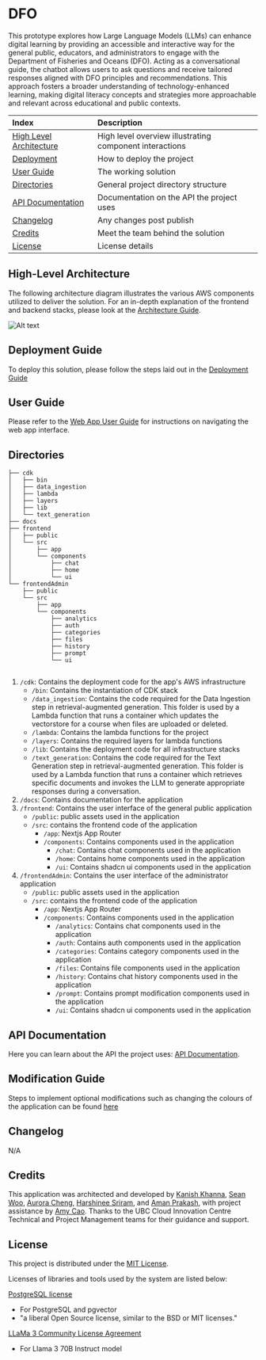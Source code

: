 # DFO

This prototype explores how Large Language Models (LLMs) can enhance digital learning by providing an accessible and interactive way for the general public, educators, and administrators to engage with the Department of Fisheries and Oceans (DFO). Acting as a conversational guide, the chatbot allows users to ask questions and receive tailored responses aligned with DFO principles and recommendations. This approach fosters a broader understanding of technology-enhanced learning, making digital literacy concepts and strategies more approachable and relevant across educational and public contexts.



| Index                                               | Description                                             |
| :-------------------------------------------------- | :------------------------------------------------------ |
| [High Level Architecture](#high-level-architecture) | High level overview illustrating component interactions |
| [Deployment](#deployment-guide)                     | How to deploy the project                               |
| [User Guide](#user-guide)                           | The working solution                                    |
| [Directories](#directories)                         | General project directory structure                     |
| [API Documentation](#api-documentation)             | Documentation on the API the project uses               |
| [Changelog](#changelog)                             | Any changes post publish                                |
| [Credits](#credits)                                 | Meet the team behind the solution                       |
| [License](#license)                                 | License details                                         |

## High-Level Architecture

The following architecture diagram illustrates the various AWS components utilized to deliver the solution. For an in-depth explanation of the frontend and backend stacks, please look at the [Architecture Guide](docs/architectureDeepDive.md).

![Alt text](docs/images/architecture.png)

## Deployment Guide

To deploy this solution, please follow the steps laid out in the [Deployment Guide](./docs/deploymentGuide.md)

## User Guide

Please refer to the [Web App User Guide](./docs/userGuide.md) for instructions on navigating the web app interface.

## Directories

```
├── cdk
│   ├── bin
│   ├── data_ingestion
│   ├── lambda
│   ├── layers
│   ├── lib
│   └── text_generation
├── docs
├── frontend
│   ├── public
│   └── src
│       ├── app
│       └── components
│           ├── chat
│           ├── home
│           └── ui
└── frontendAdmin
    ├── public
    └── src
        ├── app
        └── components
            ├── analytics
            ├── auth
            ├── categories
            ├── files
            ├── history
            ├── prompt
            └── ui


```

1. `/cdk`: Contains the deployment code for the app's AWS infrastructure
   - `/bin`: Contains the instantiation of CDK stack
   - `/data_ingestion`: Contains the code required for the Data Ingestion step in retrieval-augmented generation. This folder is used by a Lambda function that runs a container which updates the vectorstore for a course when files are uploaded or deleted.
   - `/lambda`: Contains the lambda functions for the project
   - `/layers`: Contains the required layers for lambda functions
   - `/lib`: Contains the deployment code for all infrastructure stacks
   - `/text_generation`: Contains the code required for the Text Generation step in retrieval-augmented generation. This folder is used by a Lambda function that runs a container which retrieves specific documents and invokes the LLM to generate appropriate responses during a conversation.
2. `/docs`: Contains documentation for the application
3. `/frontend`: Contains the user interface of the general public application
   - `/public`: public assets used in the application
   - `/src`: contains the frontend code of the application
     - `/app`: Nextjs App Router
     - `/components`: Contains components used in the application
       - `/chat`: Contains chat components used in the application
       - `/home`: Contains home components used in the application
       - `/ui`: Contains shadcn ui components used in the application
4. `/frontendAdmin`: Contains the user interface of the administrator application
   - `/public`: public assets used in the application
   - `/src`: contains the frontend code of the application
     - `/app`: Nextjs App Router
     - `/components`: Contains components used in the application
       - `/analytics`: Contains chat components used in the application
       - `/auth`: Contains auth components used in the application
       - `/categories`: Contains category components used in the application
       - `/files`: Contains file components used in the application
       - `/history`: Contains chat history components used in the application
       - `/prompt`: Contains prompt modification components used in the application
       - `/ui`: Contains shadcn ui components used in the application

## API Documentation

Here you can learn about the API the project uses: [API Documentation](./docs/api-documentation.pdf).

## Modification Guide

Steps to implement optional modifications such as changing the colours of the application can be found [here](./docs/modificationGuide.md)

## Changelog

N/A

## Credits

This application was architected and developed by [Kanish Khanna](https://www.linkedin.com/in/kanishkhanna/), [Sean Woo](https://www.linkedin.com/in/seanwoo4/), [Aurora Cheng](https://www.linkedin.com/in/aurora-cheng04/), [Harshinee Sriram](https://www.linkedin.com/in/harshineesriram/), and [Aman Prakash](https://www.linkedin.com/in/aman-prakash-aa48b421b/), with project assistance by [Amy Cao](https://www.linkedin.com/in/amy-c-2313121b1/). Thanks to the UBC Cloud Innovation Centre Technical and Project Management teams for their guidance and support.

## License

This project is distributed under the [MIT License](LICENSE).

Licenses of libraries and tools used by the system are listed below:

[PostgreSQL license](https://www.postgresql.org/about/licence/)

- For PostgreSQL and pgvector
- "a liberal Open Source license, similar to the BSD or MIT licenses."

[LLaMa 3 Community License Agreement](https://llama.meta.com/llama3/license/)

- For Llama 3 70B Instruct model
